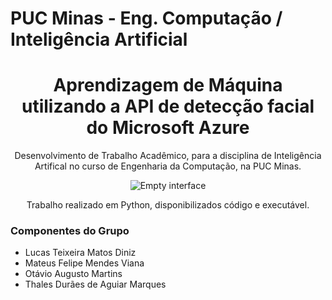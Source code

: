 # PUC Minas - Eng. Computação / Inteligência Artificial
<h1 align="center">Aprendizagem de Máquina utilizando a API de detecção facial do Microsoft Azure</h1>
<p align="center">Desenvolvimento de Trabalho Acadêmico, para a disciplina de Inteligência Artifical no curso de Engenharia da Computação, na PUC Minas.</p>

<p align="center">
    <img src="https://i.imgur.com/B1aaAlA.png" alt="Empty interface">
</p>
<p align="center">Trabalho realizado em Python, disponibilizados código e executável.</p>

### Componentes do Grupo
 - Lucas Teixeira Matos Diniz
 - Mateus Felipe Mendes Viana
 - Otávio Augusto Martins
 - Thales Durães de Aguiar Marques
